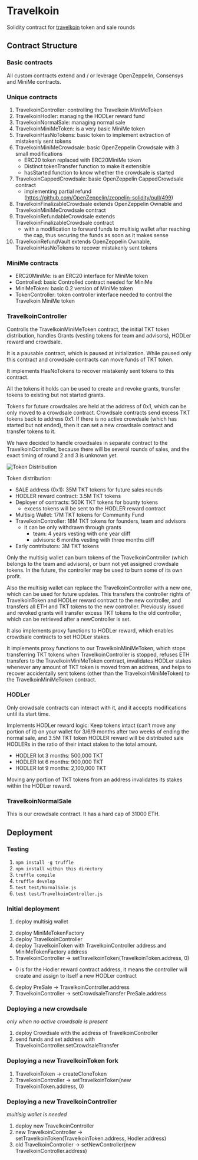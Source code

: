 # Travelkoin
Solidity contract for [travelkoin](https://travelkoin.io) token and sale rounds

## Contract Structure

### Basic contracts
All custom contracts extend and / or leverage OpenZeppelin, Consensys and MiniMe contracts.

### Unique contracts
1. TravelkoinController: controlling the Travelkoin MiniMeToken
2. TravelkoinHodler: managing the HODLer reward fund
3. TravelkoinNormalSale: managing normal sale
4. TravelkoinMiniMeToken: is a very basic MiniMe token
5. TravelkoinHasNoTokens: basic token to implement extraction of mistakenly sent tokens
6. TravelkoinMiniMeCrowdsale: basic OpenZeppelin Crowdsale with 3 small modifications
    * ERC20 token replaced with ERC20MiniMe token
    * Distinct tokenTransfer function to make it extensible
    * hasStarted function to know whether the crowdsale is started
7. TravelkoinCappedCrowdsale: basic OpenZeppelin CappedCrowdsale contract
    * implementing partial refund (https://github.com/OpenZeppelin/zeppelin-solidity/pull/499)
8. TravelkoinFinalizableCrowdsale extends OpenZeppelin Ownable and TravelkoinMiniMeCrowdsale contract
9. TravelkoinRefundableCrowdsale extends TravelkoinFinalizableCrowdsale contract
    * with a modification to forward funds to multisig wallet after reaching the cap, thus securing the funds as soon as it makes sense
10. TravelkoinRefundVault extends OpenZeppelin Ownable, TravelkoinHasNoTokens to recover mistakenly sent tokens

### MiniMe contracts
* ERC20MiniMe: is an ERC20 interface for MiniMe token
* Controlled: basic Controlled contract needed for MiniMe
* MiniMeToken: basic 0.2 version of MiniMe token
* TokenController: token controller interface needed to control the Travelkoin MiniMe token


### TravelkoinController
Controlls the TravelkoinMiniMeToken contract, the initial TKT token distribution, handles Grants (vesting tokens for team and advisors), HODLer reward and crowdsale.

It is a pausable contract, which is paused at initialization. While paused only this contract and crowdsale contracts can move funds of TKT token.

It implements HasNoTokens to recover mistakenly sent tokens to this contract.

All the tokens it holds can be used to create and revoke grants, transfer tokens to existing but not started grants.

Tokens for future crowdsales are held at the address of 0x1, which can be only moved to a crowdsale contract. Crowdsale contracts send excess TKT tokens back to address 0x1. If there is no active crowdsale (which has started but not ended), then it can set a new crowdsale contract and transfer tokens to it.

We have decided to handle crowdsales in separate contract to the TravelkoinController, because there will be several rounds of sales, and the exact timing of round 2 and 3 is unknown yet.

![Token Distribution](https://s3.amazonaws.com/traveliko.com/travelkoin_token_sale.png "Token Distribution")

Token distribution:
* SALE address (0x1): 35M TKT tokens for future sales rounds
* HODLER reward contract: 3.5M TKT tokens
* Deployer of contracts: 500K TKT tokens for bounty tokens
  * excess tokens will be sent to the HODLER reward contract
* Multisig Wallet: 17M TKT tokens for Community Fund
* TravelkoinController: 18M TKT tokens for founders, team and advisors
  * it can be only withdrawn through grants
    * team: 4 years vesting with one year cliff
    * advisors: 6 months vesting with three months cliff
* Early contributors: 3M TKT tokens

Only the multisig wallet can burn tokens of the TravelkoinController (which belongs to the team and advisors), or burn not yet assigned crowdsale tokens. In the future, the controller may be used to burn some of its own profit.

Also the multisig wallet can replace the TravelkoinController with a new one, which can be used for future updates. This transfers the controller rights of TravelkoinToken and HODLer reward contract to the new controller, and transfers all ETH and TKT tokens to the new controller. Previously issued and revoked grants will transfer excess TKT tokens to the old controller, which can be retrieved after a newController is set.

It also implements proxy functions to HODLer reward, which enables crowdsale contracts to set HODLer stakes.

It implements proxy functions to our TravelkoinMiniMeToken, which stops transferring TKT tokens when TravelkoinController is stopped, refuses ETH transfers to the TravelkoinMiniMeToken contract, invalidates HODLer stakes whenever any amount of TKT token is moved from an address, and helps to recover accidentally sent tokens (other than the TravelkoinMiniMeToken) to the TravelkoinMiniMeToken contract.


### HODLer
Only crowdsale contracts can interact with it, and it accepts modifications until its start time.

Implements HODLer reward logic:
Keep tokens intact (can’t move any portion of it) on your wallet for 3/6/9 months after two weeks of ending the normal sale, and 3.5M TKT token HODLER reward will be distributed sale HODLERs in the ratio of their intact stakes to the total amount.

* HODLER lot 3 months: 500,000 TKT
* HODLER lot 6 months: 900,000 TKT
* HODLER lot 9 months: 2,100,000 TKT

Moving any portion of TKT tokens from an address invalidates its stakes within the HODLer reward.

### TravelkoinNormalSale
This is our crowdsale contract. It has a hard cap of 31000 ETH.

## Deployment

### Testing
1. ``npm install -g truffle``
2. ``npm install within this directory``
3. ``truffle compile``
4. ``truffle develop``
5. ``test test/NormalSale.js``
5. ``test test/TravelkoinController.js``

### Initial deployment
1. deploy multisig wallet
2) deploy MiniMeTokenFactory
3) deploy TravelkoinController
4) deploy TravelkoinToken with TravelkoinController address and MiniMeTokenFactory address
5) TravelkoinController -> setTravelkoinToken(TravelkoinToken.address, 0)
  * 0 is for the Hodler reward contract address, it means the controller will create and assign to itself a new HODLer contract
6) deploy PreSale -> TravelkoinController.address
7) TravelkoinController -> setCrowdsaleTransfer PreSale.address

### Deploying a new crowdsale
*only when no active crowdsale is present*
1) deploy Crowdsale with the address of TravelkoinController
2) send funds and set address with TravelkoinController.setCrowdsaleTransfer

### Deploying a new TravelkoinToken fork
1) TravelkoinToken -> createCloneToken
2) TravelkoinController -> setTravelkoinToken(new TravelkoinToken.address, 0)

### Deploying a new TravelkoinController
*multisig wallet is needed*
1) deploy new TravelkoinController
2) new TravelkoinController -> setTravelkoinToken(TravelkoinToken.address, Hodler.address)
3) old TravelkoinController -> setNewController(new TravelkoinController.address)

